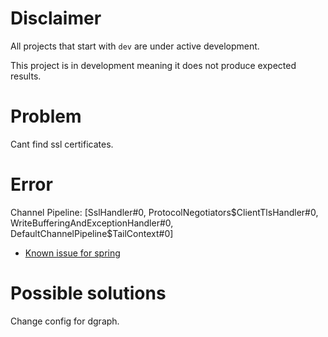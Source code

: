 # Disclaimer
All projects that start with `dev`
are under active development.

This project is in development meaning
it does not produce expected results.

# Problem
Cant find ssl certificates.

# Error
Channel Pipeline: [SslHandler#0, ProtocolNegotiators$ClientTlsHandler#0, WriteBufferingAndExceptionHandler#0, DefaultChannelPipeline$TailContext#0]
- [Known issue for spring](https://github.com/grpc-ecosystem/grpc-spring/issues/234)


# Possible solutions
Change config for dgraph.